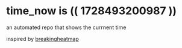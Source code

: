 # time_now is (( 1728493200987 ))

an automated repo that shows the currnent time

inspired by [breakingheatmap](https://github.com/breakingheatmap/breakingheatmap)